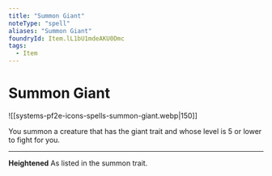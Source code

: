```yaml
---
title: "Summon Giant"
noteType: "spell"
aliases: "Summon Giant"
foundryId: Item.lL1bU1mdeAKU0Dmc
tags:
  - Item
---
```


# Summon Giant
![[systems-pf2e-icons-spells-summon-giant.webp|150]]

You summon a creature that has the giant trait and whose level is 5 or lower to fight for you.

* * *

**Heightened** As listed in the summon trait.
